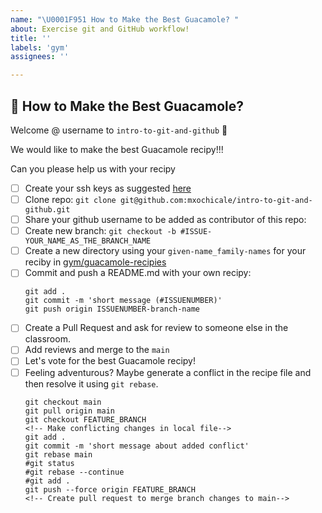 ```yaml
---
name: "\U0001F951 How to Make the Best Guacamole? " 
about: Exercise git and GitHub workflow!
title: ''
labels: 'gym'
assignees: ''

---
```

	
## 🥑 How to Make the Best Guacamole?
<!--Add a welcome message tagging github username -->
Welcome @ username to `intro-to-git-and-github` :tada:	 

We would like to make the best Guacamole recipy!!!

Can you please help us with your recipy
* [ ] Create your ssh keys as suggested [here](https://docs.github.com/en/authentication/connecting-to-github-with-ssh/generating-a-new-ssh-key-and-adding-it-to-the-ssh-agent)
* [ ] Clone repo: `git clone git@github.com:mxochicale/intro-to-git-and-github.git`
* [ ] Share your github username to be added as contributor of this repo: 
* [ ] Create new branch: `git checkout -b #ISSUE-YOUR_NAME_AS_THE_BRANCH_NAME`
* [ ] Create a new directory using your `given-name_family-names` for your reciby in [gym/guacamole-recipies](https://github.com/mxochicale/intro-to-git-and-github/tree/main/gym/guacamole-recipes)
* [ ] Commit and push a README.md with your own recipy: 
    ```
    git add .
    git commit -m 'short message (#ISSUENUMBER)'
    git push origin ISSUENUMBER-branch-name
    ```
* [ ] Create a Pull Request and ask for review to someone else in the classroom.
* [ ] Add reviews and merge to the `main`
* [ ] Let's vote for the best Guacamole recipy!
* [ ] Feeling adventurous? Maybe generate a conflict in the recipe file and then resolve it using `git rebase`.
    ```
    git checkout main
    git pull origin main
    git checkout FEATURE_BRANCH 
    <!-- Make conflicting changes in local file-->
    git add .
    git commit -m 'short message about added conflict'
    git rebase main
    #git status
    #git rebase --continue
    #git add .
    git push --force origin FEATURE_BRANCH
    <!-- Create pull request to merge branch changes to main-->
    ```
